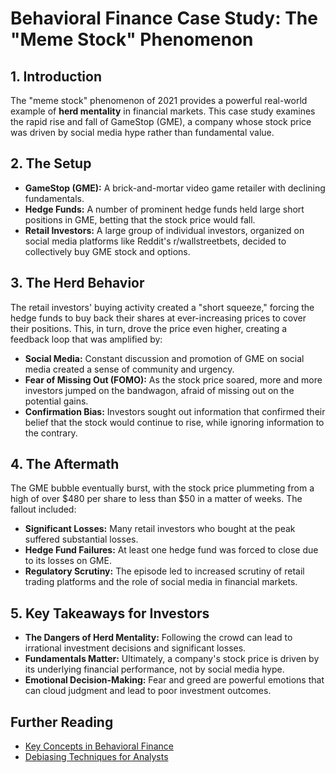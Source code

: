# Behavioral Finance Case Study: The "Meme Stock" Phenomenon

## 1. Introduction

The "meme stock" phenomenon of 2021 provides a powerful real-world example of **herd mentality** in financial markets. This case study examines the rapid rise and fall of GameStop (GME), a company whose stock price was driven by social media hype rather than fundamental value.

## 2. The Setup

*   **GameStop (GME):** A brick-and-mortar video game retailer with declining fundamentals.
*   **Hedge Funds:** A number of prominent hedge funds held large short positions in GME, betting that the stock price would fall.
*   **Retail Investors:** A large group of individual investors, organized on social media platforms like Reddit's r/wallstreetbets, decided to collectively buy GME stock and options.

## 3. The Herd Behavior

The retail investors' buying activity created a "short squeeze," forcing the hedge funds to buy back their shares at ever-increasing prices to cover their positions. This, in turn, drove the price even higher, creating a feedback loop that was amplified by:

*   **Social Media:** Constant discussion and promotion of GME on social media created a sense of community and urgency.
*   **Fear of Missing Out (FOMO):** As the stock price soared, more and more investors jumped on the bandwagon, afraid of missing out on the potential gains.
*   **Confirmation Bias:** Investors sought out information that confirmed their belief that the stock would continue to rise, while ignoring information to the contrary.

## 4. The Aftermath

The GME bubble eventually burst, with the stock price plummeting from a high of over $480 per share to less than $50 in a matter of weeks. The fallout included:

*   **Significant Losses:** Many retail investors who bought at the peak suffered substantial losses.
*   **Hedge Fund Failures:** At least one hedge fund was forced to close due to its losses on GME.
*   **Regulatory Scrutiny:** The episode led to increased scrutiny of retail trading platforms and the role of social media in financial markets.

## 5. Key Takeaways for Investors

*   **The Dangers of Herd Mentality:** Following the crowd can lead to irrational investment decisions and significant losses.
*   **Fundamentals Matter:** Ultimately, a company's stock price is driven by its underlying financial performance, not by social media hype.
*   **Emotional Decision-Making:** Fear and greed are powerful emotions that can cloud judgment and lead to poor investment outcomes.

## Further Reading
*   [Key Concepts in Behavioral Finance](Key_Concepts.md)
*   [Debiasing Techniques for Analysts](Debiasing_Techniques_for_Analysts.md)
